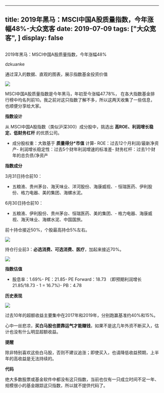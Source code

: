 
---
title:   2019年黑马：MSCI中国A股质量指数，今年涨幅48%-大众宽客
date: 2019-07-09
tags: ["大众宽客", ]
display: false
---


## 



2019年黑马：MSCI中国A股质量指数，今年涨幅48%




dzkuanke




通过深入的数据、直观的图表，展示指数基金投资价值


<img class="rich_pages" data-ratio="0.403125" data-s="300,640" src="https://mmbiz.qpic.cn/mmbiz_png/PKw3FQPmhIjRfZpR3LYic93G9bLic2bFpgm7DNpE03flTnCpVWibLicnRpoYm5SA4AbricCMpubmP5Lu8lM4ibf83k9g/640?wx_fmt=png" data-type="png" data-w="1280" style="text-align: center;font-family: mp-quote, -apple-system-font, BlinkMacSystemFont, &quot;Helvetica Neue&quot;, &quot;PingFang SC&quot;, &quot;Hiragino Sans GB&quot;, &quot;Microsoft YaHei UI&quot;, &quot;Microsoft YaHei&quot;, Arial, sans-serif;"/>



MSCI中国A股质量指数是今年黑马，年初至今涨幅47.78%， 在各大指数基金排行榜中均名列前10。我之前对这只指数了解不多，所以这两天收集了一些信息，也顺便分享给大家。



**指数设计**

从 MSCI中国A股指数（类似沪深300）成分股中，挑选出 **高ROE、利润增长稳定、低财务杠杆**&nbsp;的优质公司。


- 成分股权重：大致基于 **质量得分*市值** 计算- ROE：过去12个月利润/最新净资产- 利润增长稳定性：过去5个财年利润增速的标准差- 财务杠杆：过去1个财年的总负债/净资产


**指数成分**

3月31日持仓前10：
- 五粮液、贵州茅台、海天味业、洋河股份、海康威视、- 恒瑞医药、伊利股份、格力电器、美的集团、海螺水泥。


6月30日持仓前10：
- 五粮液、伊利股份、贵州茅台、恒瑞医药、美的集团、- 格力电器、海康威视、海天味业、海螺水泥、中国国旅。


前十持仓接近50%，个股最高持仓5%左右。

<img class="rich_pages" data-ratio="0.7046070460704607" data-s="300,640" src="https://mmbiz.qpic.cn/mmbiz_png/PKw3FQPmhIjRfZpR3LYic93G9bLic2bFpgpbaTdQaDqrXJyGw1s3XkV0hs5JVbbQ1231Efr4ual6pqzrUHszaKZg/640?wx_fmt=png" data-type="png" data-w="738" style=""/>



持仓行业前3：**必选消费、可选消费、医疗**，加起来接近70%。

<img class="rich_pages" data-ratio="0.7086092715231788" data-s="300,640" src="https://mmbiz.qpic.cn/mmbiz_png/PKw3FQPmhIjRfZpR3LYic93G9bLic2bFpgMGCEp8C5EfgmhNwPzdwrogbLBGISRuFQPAcyDwaGsOib02tqmXrfaAg/640?wx_fmt=png" data-type="png" data-w="906" style=""/>



**指数估值**
- 股息率：1.69%- PE：21.85- PE Forward：18.73 （即预期利润增长 21.85/18.73 - 1 = 16.7%)- PB：4.78


**历史表现**

<img class="rich_pages" data-ratio="0.48828125" data-s="300,640" src="https://mmbiz.qpic.cn/mmbiz_png/PKw3FQPmhIjRfZpR3LYic93G9bLic2bFpgPeJZzcT2XvOlyDIWeibQLibZYv5rgEDtdVJnWpVN65yfMy6mW6Nm84cA/640?wx_fmt=png" data-type="png" data-w="1024" style="text-align: center;white-space: normal;"/>

过去10年的超额收益主要集中在2017年和2019年，分别跑赢基准约40%和15%。



心中一丝悲凉，**买白马股也要靠运气才能赚钱**，如果不是这几年外资不断买入，估计也没有什么明显超额收益。





**提醒**

除非特别喜欢这些白马股，否则不建议追涨；即使买入，也请降低收益预期，上半年的高收益是无法持续的。



**代码**

绝大多数股票或基金软件中都没有这只指数，当前也仅有一只成立时间不足一年、规模很小的基金跟踪这只指数，所以就不提供代码了。








